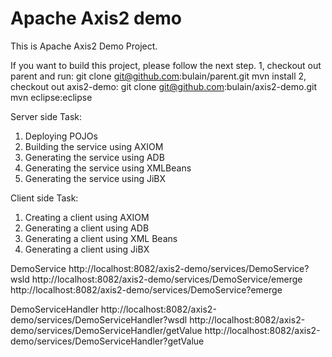 Apache Axis2 demo
==========
This is Apache Axis2 Demo Project.

If you want to build this project, please follow the next step.
1, checkout out parent and run: 
    git clone git@github.com:bulain/parent.git
    mvn install
2, checkout out axis2-demo:
    git clone git@github.com:bulain/axis2-demo.git
    mvn eclipse:eclipse
    
Server side Task:
1. Deploying POJOs
2. Building the service using AXIOM
3. Generating the service using ADB
4. Generating the service using XMLBeans
5. Generating the service using JiBX

Client side Task:
1. Creating a client using AXIOM
2. Generating a client using ADB
3. Generating a client using XML Beans
4. Generating a client using JiBX

DemoService
http://localhost:8082/axis2-demo/services/DemoService?wsld
http://localhost:8082/axis2-demo/services/DemoService/emerge
http://localhost:8082/axis2-demo/services/DemoService?emerge

DemoServiceHandler
http://localhost:8082/axis2-demo/services/DemoServiceHandler?wsdl
http://localhost:8082/axis2-demo/services/DemoServiceHandler/getValue
http://localhost:8082/axis2-demo/services/DemoServiceHandler?getValue